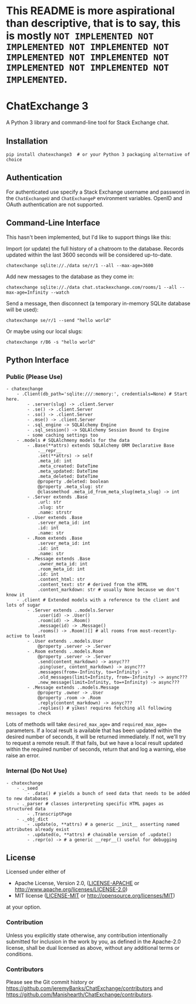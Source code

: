 # This README is more aspirational than descriptive, that is to say, this is mostly `NOT IMPLEMENTED NOT IMPLEMENTED NOT IMPLEMENTED NOT IMPLEMENTED NOT IMPLEMENTED NOT IMPLEMENTED NOT IMPLEMENTED NOT IMPLEMENTED`.

ChatExchange 3
==============

A Python 3 library and command-line tool for Stack Exchange chat.

## Installation

```
pip install chatexchange3  # or your Python 3 packaging alternative of choice
```

## Authentication

For authenticated use specify a Stack Exchange username and password in
the `ChatExchangeU` and `ChatExchangeP` environment variables. OpenID and
OAuth authentication are not supported.

## Command-Line Interface

This hasn't been implemented, but I'd like to support things like this:

Import (or update) the full history of a chatroom to the database.
Records updated within the last 3600 seconds will be considered up-to-date.

```
chatexchange sqlite://./data se/r/1 --all --max-age=3600
```

Add new messages to the database as they come in:

```
chatexchange sqlite://./data chat.stackexchange.com/rooms/1 --all --max-age=Infinity --watch
```

Send a message, then disconnect (a temporary in-memory SQLite database will be used):

```
chatexchange se/r/1 --send "hello world"
```

Or maybe using our local slugs:

```
chatexchange r/B6 -s "hello world"
```

## Python Interface

### Public (Please Use)

```
- chatexchange
    - .Client(db_path='sqlite:///:memory:', credentials=None) # Start here.
        - .server(slug) -> .client.Server
        - .se() -> .client.Server
        - .so() -> .client.Server
        - .mse() -> .client.Server
        - .sql_engine -> SQLAlchemy Engine
        - .sql_session() -> SQLAlchemy Session Bound to Engine
        - some caching settings too
    - .models # SQLAlchmeny models for the data 
        - .Base(**attrs) extends SQLAlchemy ORM Declarative Base
            .__repr__
            .set(**attrs) -> self
            .meta_id: int
            .meta_created: DateTime
            .meta_updated: DateTime
            .meta_deleted: DateTime
            @property .deleted: boolean
            @property .meta_slug: str
            @classmethod .meta_id_from_meta_slug(meta_slug) -> int
        - .Server extends .Base
            .url: str
            .slug: str
            .name: strstr
        - .User extends .Base
            .server_meta_id: int
            .id: int
            .name: str
        - .Room extends .Base
            .server_meta_id: int
            .id: int
            .name: str
        - .Message extends .Base
            .owner_meta_id: int
            .room_meta_id: int
            .id: int
            .content_html: str
            .content_text: str # derived from the HTML
            .content_markdown: str # usually None because we don't know it
    - .client # Extended models with a reference to the client and lots of sugar
        - .Server extends ..models.Server
            .user(id) -> .User()
            .room(id) -> .Room()
            .message(id) -> .Message()
            .rooms() -> .Room()[] # all rooms from most-recently-active to least
        - .User extends ..models.User
            @property .server -> .Server
        - .Room extends ..models.Room
            @property .server -> .Server
            .send(content_markdown) -> asnyc???
            .ping(user, content_markdown) -> async???
            .messages(from=-Infinity, to=+Infinity) ->
            .old_messages(limit=Infinity, from=-Infinity) -> async???
            .new_message(limit=Infinity, to=+Infinity) -> async???
        - .Message extends ..models.Message
            @property .owner -> .User
            @property .room -> .Room
            .reply(content_markdown) -> asnyc???
            .replies() # yikes! requires fetching all following messages to check
```

Lots of methods will take `desired_max_age=` and `required_max_age=` parameters.
If a local result is available that has been updated within the desired number
of seconds, it will be returned immediately. If not, we'll try to request a remote
result. If that fails, but we have a local result updated within the required
number of seconds, return that and log a warning, else raise an error.

### Internal (Do Not Use)

```
- chatexchange
    - ._seed
        - .data() # yields a bunch of seed data that needs to be added to new databases
    - ._parser # classes interpreting specific HTML pages as structured data
        - .TranscriptPage
    - ._obj_dict
        - .update(o, **attrs) # a generic __init__ asserting named attributes already exist 
        - .updated(o, **attrs) # chainable version of .update()
        - .repr(o) -> # a generic __repr__() useful for debugging
```

## License

Licensed under either of

 - Apache License, Version 2.0, ([LICENSE-APACHE](LICENSE-APACHE) or
   http://www.apache.org/licenses/LICENSE-2.0)
 - MIT license ([LICENSE-MIT](LICENSE-MIT) or http://opensource.org/licenses/MIT)

at your option.

### Contribution

Unless you explicitly state otherwise, any contribution intentionally submitted
for inclusion in the work by you, as defined in the Apache-2.0 license, shall
be dual licensed as above, without any additional terms or conditions.

### Contributors

Please see the Git commit history or 
https://github.com/jeremyBanks/ChatExchange/contributors and
https://github.com/Manishearth/ChatExchange/contributors.
